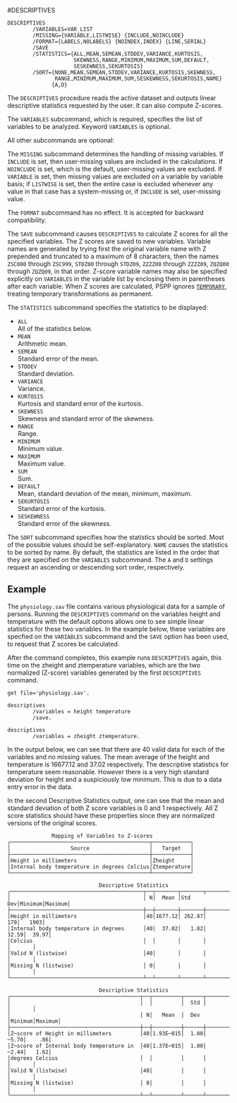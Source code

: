 #DESCRIPTIVES

```
DESCRIPTIVES
        /VARIABLES=VAR_LIST
        /MISSING={VARIABLE,LISTWISE} {INCLUDE,NOINCLUDE}
        /FORMAT={LABELS,NOLABELS} {NOINDEX,INDEX} {LINE,SERIAL}
        /SAVE
        /STATISTICS={ALL,MEAN,SEMEAN,STDDEV,VARIANCE,KURTOSIS,
                     SKEWNESS,RANGE,MINIMUM,MAXIMUM,SUM,DEFAULT,
                     SESKEWNESS,SEKURTOSIS}
        /SORT={NONE,MEAN,SEMEAN,STDDEV,VARIANCE,KURTOSIS,SKEWNESS,
               RANGE,MINIMUM,MAXIMUM,SUM,SESKEWNESS,SEKURTOSIS,NAME}
              {A,D}
```

The `DESCRIPTIVES` procedure reads the active dataset and outputs
linear descriptive statistics requested by the user.  It can also
compute Z-scores.

The `VARIABLES` subcommand, which is required, specifies the list of
variables to be analyzed.  Keyword `VARIABLES` is optional.

All other subcommands are optional:

The `MISSING` subcommand determines the handling of missing variables.
If `INCLUDE` is set, then user-missing values are included in the
calculations.  If `NOINCLUDE` is set, which is the default,
user-missing values are excluded.  If `VARIABLE` is set, then missing
values are excluded on a variable by variable basis; if `LISTWISE` is
set, then the entire case is excluded whenever any value in that case
has a system-missing or, if `INCLUDE` is set, user-missing value.

The `FORMAT` subcommand has no effect.  It is accepted for backward
compatibility.

The `SAVE` subcommand causes `DESCRIPTIVES` to calculate Z scores for
all the specified variables.  The Z scores are saved to new variables.
Variable names are generated by trying first the original variable
name with Z prepended and truncated to a maximum of 8 characters, then
the names `ZSC000` through `ZSC999`, `STDZ00` through `STDZ09`,
`ZZZZ00` through `ZZZZ09`, `ZQZQ00` through `ZQZQ09`, in that order.
Z-score variable names may also be specified explicitly on `VARIABLES`
in the variable list by enclosing them in parentheses after each
variable.  When Z scores are calculated, PSPP ignores
[`TEMPORARY`](../../commands/selection/temporary.md), treating
temporary transformations as permanent.

The `STATISTICS` subcommand specifies the statistics to be displayed:

* `ALL`  
  All of the statistics below.
* `MEAN`  
  Arithmetic mean.
* `SEMEAN`  
  Standard error of the mean.
* `STDDEV`  
  Standard deviation.
* `VARIANCE`  
  Variance.
* `KURTOSIS`  
  Kurtosis and standard error of the kurtosis.
* `SKEWNESS`  
  Skewness and standard error of the skewness.
* `RANGE`  
  Range.
* `MINIMUM`  
  Minimum value.
* `MAXIMUM`  
  Maximum value.
* `SUM`  
  Sum.
* `DEFAULT`  
  Mean, standard deviation of the mean, minimum, maximum.
* `SEKURTOSIS`  
  Standard error of the kurtosis.
* `SESKEWNESS`  
  Standard error of the skewness.

The `SORT` subcommand specifies how the statistics should be sorted.
Most of the possible values should be self-explanatory.  `NAME` causes
the statistics to be sorted by name.  By default, the statistics are
listed in the order that they are specified on the `VARIABLES`
subcommand.  The `A` and `D` settings request an ascending or
descending sort order, respectively.

## Example

The `physiology.sav` file contains various physiological data for a
sample of persons.  Running the `DESCRIPTIVES` command on the
variables height and temperature with the default options allows one
to see simple linear statistics for these two variables.  In the
example below, these variables are specfied on the `VARIABLES`
subcommand and the `SAVE` option has been used, to request that Z
scores be calculated.

After the command completes, this example runs `DESCRIPTIVES` again,
this time on the zheight and ztemperature variables, which are the two
normalized (Z-score) variables generated by the first `DESCRIPTIVES`
command.

```
get file='physiology.sav'.

descriptives
        /variables = height temperature
        /save.

descriptives
        /variables = zheight ztemperature.
```

In the output below, we can see that there are 40 valid data for each
of the variables and no missing values.  The mean average of the
height and temperature is 16677.12 and 37.02 respectively.  The
descriptive statistics for temperature seem reasonable.  However there
is a very high standard deviation for height and a suspiciously low
minimum.  This is due to a data entry error in the data.

In the second Descriptive Statistics output, one can see that the mean
and standard deviation of both Z score variables is 0 and 1
respectively.  All Z score statistics should have these properties
since they are normalized versions of the original scores.

```
              Mapping of Variables to Z-scores
┌────────────────────────────────────────────┬────────────┐
│                   Source                   │   Target   │
├────────────────────────────────────────────┼────────────┤
│Height in millimeters                       │Zheight     │
│Internal body temperature in degrees Celcius│Ztemperature│
└────────────────────────────────────────────┴────────────┘

                             Descriptive Statistics
┌──────────────────────────────────────────┬──┬───────┬───────┬───────┬───────┐
│                                          │ N│  Mean │Std Dev│Minimum│Maximum│
├──────────────────────────────────────────┼──┼───────┼───────┼───────┼───────┤
│Height in millimeters                     │40│1677.12│ 262.87│    179│   1903│
│Internal body temperature in degrees      │40│  37.02│   1.82│  32.59│  39.97│
│Celcius                                   │  │       │       │       │       │
│Valid N (listwise)                        │40│       │       │       │       │
│Missing N (listwise)                      │ 0│       │       │       │       │
└──────────────────────────────────────────┴──┴───────┴───────┴───────┴───────┘

                             Descriptive Statistics
┌─────────────────────────────────────────┬──┬─────────┬──────┬───────┬───────┐
│                                         │  │         │  Std │       │       │
│                                         │ N│   Mean  │  Dev │Minimum│Maximum│
├─────────────────────────────────────────┼──┼─────────┼──────┼───────┼───────┤
│Z─score of Height in millimeters         │40│1.93E─015│  1.00│  ─5.70│    .86│
│Z─score of Internal body temperature in  │40│1.37E─015│  1.00│  ─2.44│   1.62│
│degrees Celcius                          │  │         │      │       │       │
│Valid N (listwise)                       │40│         │      │       │       │
│Missing N (listwise)                     │ 0│         │      │       │       │
└─────────────────────────────────────────┴──┴─────────┴──────┴───────┴───────┘
```
